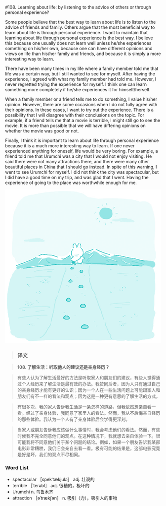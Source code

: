 #108. Learning about life: by listening to the advice of others or through personal experience?

Some people believe that the best way to learn about life is to listen to the advice of friends and family. Others argue that the most beneficial way to learn about life is through personal experience. I want to maintain that learning about life through personal experience is the best way. I believe this because one usually does not learn well unless he/she experiences something on his/her own, because one can have different opinions and views on life than his/her family and friends, and because it is simply a more interesting way to learn.

There have been many times in my life where a family member told me that life was a certain way, but I still wanted to see for myself. After having the experience, I agreed with what my family member had told me. However, I never regretted trying the experience for myself. I think one can learn something more completely if he/she experiences it for himself/herself.

When a family member or a friend tells me to do something, I value his/her opinion. However, there are some occasions when I do not fully agree with their opinions. In these cases, I want to try out the experience. There is a possibility that I will disagree with their conclusions on the topic. For example, if a friend tells me that a movie is terrible, I might still go to see the movie. It is more than possible that we will have differing opinions on whether the movie was good or not.

Finally, I think it is important to learn about life through personal experience because it is a much more interesting way to learn. If one never experienced anything for oneself, life would be very boring. For example, a friend told me that Urumchi was a city that I would not enjoy visiting. He said there were not many attractions there, and there were many other beautiful places in China that I should go instead. In spite of this warning, I went to see Urumchi for myself. I did not think the city was spectacular, but I did have a good time on my trip, and was glad that I went. Having the experience of going to the place was worthwhile enough for me.

![](images/TOEFL-iBT-High-Score-Essays-108.jpg)

> ### 译文

> **108. 了解生活：听取他人的建议还是亲身经历？**

> 有些人认为了解生活最好的方法是听取家人和朋友们的建议，有些人觉得通过个人经历来了解生活是最有效的办法。我赞同后者，因为人只有通过自己的亲身经历才能有更好的认识；因为一个人在一些生活问题上可能跟家人和朋友们有不一样的看法和观点；因为这是一种更有意思的了解生活的方式。

> 有很多次，我的家人告诉我生活是一条怎样的道路，但我依然想亲自看一看。经过了亲身体验，我同意了家里人的看法。然而，我从不后悔亲自经历的那些体验。我认为一个人有了亲身体验后会学得更深刻。

> 当家人或朋友告诉我应该做什么事情时，我会考虑他们的看法。然而，有些时候我不完全同意他们的观点。在这种情况下，我就想去亲自体验一下。很可能我将不同意他们关于某个问题的结论。例如，如果一个朋友告诉我某部电影非常糟糕，我仍旧会亲自去看一看。极有可能的结果是，这部电影究竟是好是坏，我们的观点不尽相同。

### Word List

 * spectacular ［spekˈtækjulə］ adj. 壮观的
 * terrible ［ˈterəbl］ adj. 很糟的，极坏的
 * Urumchi n. 乌鲁木齐
 * attraction ［əˈtrækʃən］ n. 吸引（力），吸引人的事物
